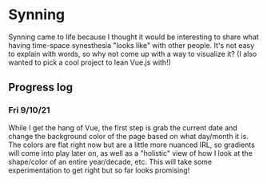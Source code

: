 # Synning

Synning came to life because I thought it would be interesting to share what having time-space synesthesia "looks like" with other people. It's not easy to explain with words, so why not come up with a way to visualize it? (I also wanted to pick a cool project to lean Vue.js with!)

## Progress log

### Fri 9/10/21
While I get the hang of Vue, the first step is grab the current date and change the background color of the page based on what day/month it is. The colors are flat right now but are a little more nuanced IRL, so gradients will come into play later on, as well as a "holistic" view of how I look at the shape/color of an entire year/decade, etc. This will take some experimentation to get right but so far looks promising! 

